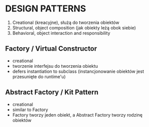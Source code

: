 # DESIGN PATTERNS

1. Creational (kreacyjne), służą do tworzenia obiektów
2. Structural, object composition (jak obiekty leżą obok siebie)
3. Behavioral, object interaction and responsibility


## Factory / Virtual Constructor
- creational
- tworzenie interfejsu do tworzenia obiektu
- defers instantiation to subclass  (instancjonowanie obiektów jest przesunięte do runtime'u)


## Abstract Factory / Kit Pattern
- creational
- similar to Factory
- Factory tworzy jeden obiekt, a Abstract Factory tworzy rodzinę obiektów
